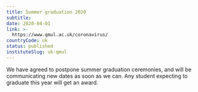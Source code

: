 ```yaml
---
title: Summer graduation 2020
subtitle: 
date: 2020-04-01
link: >-
  https://www.qmul.ac.uk/coronavirus/
countryCode: uk
status: published
instituteSlug: uk-qmul
---
```

We have agreed to postpone summer graduation ceremonies, and will be communicating new dates as soon as we can. Any student expecting to graduate this year will get an award.
